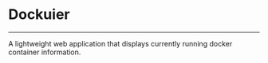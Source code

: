#  Dockuier

-----

A lightweight web application that displays currently running docker container information.
